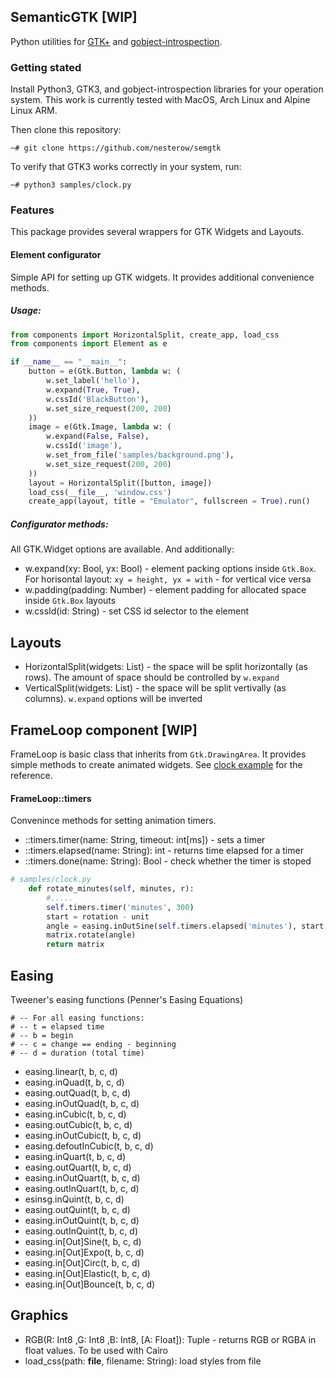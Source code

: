 SemanticGTK [WIP]
-----------------

Python utilities for [GTK+](https://www.gtk.org/) and [gobject-introspection](https://gi.readthedocs.io/en/latest/).

### Getting stated
Install Python3, GTK3, and gobject-introspection libraries for your operation system. 
This work is currently tested with MacOS, Arch Linux and Alpine Linux ARM.

Then clone this repository:
```
~# git clone https://github.com/nesterow/semgtk
```

To verify that GTK3 works correctly in your system, run:
```
~# python3 samples/clock.py
```

### Features
This package provides several wrappers for GTK Widgets and Layouts.

#### Element configurator
Simple API for setting up GTK widgets. It provides additional convenience methods.

##### Usage:
```python
from components import HorizontalSplit, create_app, load_css
from components import Element as e

if __name__ == "__main__":
    button = e(Gtk.Button, lambda w: (
        w.set_label('hello'),
        w.expand(True, True),
        w.cssId('BlackButton'),
        w.set_size_request(200, 200)
    ))
    image = e(Gtk.Image, lambda w: (
        w.expand(False, False),
        w.cssId('image'),
        w.set_from_file('samples/background.png'),
        w.set_size_request(200, 200)
    ))
    layout = HorizontalSplit([button, image])
    load_css(__file__, 'window.css')
    create_app(layout, title = "Emulator", fullscreen = True).run()
```

##### Configurator methods:

All GTK.Widget options are available. And additionally:

- w.expand(xy: Bool, yx: Bool) - element packing options inside `Gtk.Box`. For horisontal layout: `xy = height, yx = with` - for vertical vice versa
- w.padding(padding: Number) - element padding for allocated space inside `Gtk.Box` layouts
- w.cssId(id: String) - set CSS id selector to the element


## Layouts

- HorizontalSplit(widgets: List) - the space will be split horizontally (as rows). The amount of space should be controlled by `w.expand`
- VerticalSplit(widgets: List) - the space will be split vertivally (as columns). `w.expand` options will be inverted


## FrameLoop component [WIP]
FrameLoop is basic class that inherits from `Gtk.DrawingArea`. It provides simple methods to create animated widgets.
See [clock example](samples/clock.py) for the reference.

#### FrameLoop::timers
Convenince methods for setting animation timers.
- ::timers.timer(name: String, timeout: int[ms]) - sets a timer
- ::timers.elapsed(name: String): int - returns time elapsed for a timer
- ::timers.done(name: String): Bool - check whether the timer is stoped

```python
# samples/clock.py
    def rotate_minutes(self, minutes, r):
        #.....
        self.timers.timer('minutes', 300)        
        start = rotation - unit
        angle = easing.inOutSine(self.timers.elapsed('minutes'), start, unit, 300)
        matrix.rotate(angle)
        return matrix
```

## Easing
Tweener's easing functions (Penner's Easing Equations)

```
# -- For all easing functions:
# -- t = elapsed time
# -- b = begin
# -- c = change == ending - beginning
# -- d = duration (total time)
```

- easing.linear(t, b, c, d)
- easing.inQuad(t, b, c, d)
- easing.outQuad(t, b, c, d)
- easing.inOutQuad(t, b, c, d)
- easing.inCubic(t, b, c, d)
- easing.outCubic(t, b, c, d)
- easing.inOutCubic(t, b, c, d)
- easing.defoutInCubic(t, b, c, d)
- easing.inQuart(t, b, c, d)
- easing.outQuart(t, b, c, d)
- easing.inOutQuart(t, b, c, d)
- easing.outInQuart(t, b, c, d)
- esinsg.inQuint(t, b, c, d)
- easing.outQuint(t, b, c, d)
- easing.inOutQuint(t, b, c, d)
- easing.outInQuint(t, b, c, d)
- easing.in[Out]Sine(t, b, c, d)
- easing.in[Out]Expo(t, b, c, d)
- easing.in[Out]Circ(t, b, c, d)
- easing.in[Out]Elastic(t, b, c, d)
- easing.in[Out]Bounce(t, b, c, d)


## Graphics

- RGB(R: Int8 ,G: Int8 ,B: Int8, [A: Float]): Tuple - returns RGB or RGBA in float values. To be used with Cairo
- load_css(path: __file__, filename: String): load styles from file
